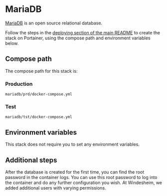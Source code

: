 # MariaDB

[MariaDB](https://mariadb.org/) is an open source relational database. 

Follow the steps in the [deploying section of the main README](../README.md#deploying) to create the stack on Portainer, using the compose path and environment variables below.

## Compose path

The compose path for this stack is:

### Production
```
mariadb/prd/docker-compose.yml
```

### Test
```
mariadb/tst/docker-compose.yml
```

## Environment variables

This stack does not require you to set any environment variables.

## Additional steps

After the database is created for the first time, you can find the root password in the container logs. You can use this root password to log into the container and do any further configuration you wish. At Windesheim, we added additional users with varying permissions.

